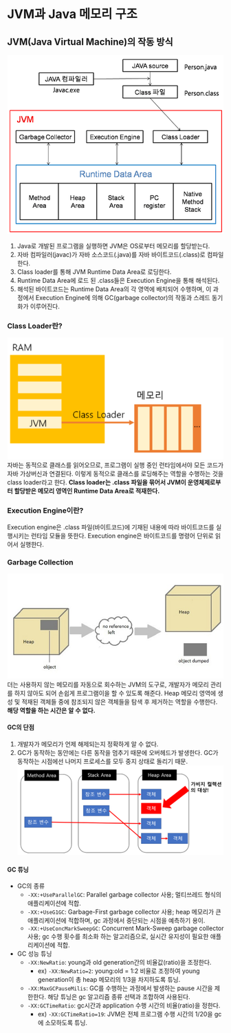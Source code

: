 # JVM과 Java 메모리 구조
## JVM(Java Virtual Machine)의 작동 방식
![JVM](./img/jvm.png)
1. Java로 개발된 프로그램을 실행하면 JVM은 OS로부터 메모리를 할당받는다.
2. 자바 컴파일러(javac)가 자바 소스코드(.java)를 자바 바이트코드(.class)로 컴파일한다.
3. Class loader를 통해 JVM Runtime Data Area로 로딩한다.
4. Runtime Data Area에 로드 된 .class들은 Execution Engine을 통해 해석된다.
5. 해석된 바이트코드는 Runtime Data Area의 각 영역에 배치되어 수행하며, 이 과정에서 Execution Engine에 의해 GC(garbage collector)의 작동과 스레드 동기화가 이루어진다.
### Class Loader란?
![class loader](./img/jvm_class_loader.png)
자바는 동적으로 클래스를 읽어오므로, 프로그램이 실행 중인 런타임에서야 모든 코드가 자바 가상버신과 연결된다. 이렇게 동적으로 클래스를 로딩해주는 역할을 수행하는 것을 class loader라고 한다. **Class loader는 .class 파일을 묶어서 JVM이 운영체제로부터 할당받은 메모리 영역인 Runtime Data Area로 적재한다.**
### Execution Engine이란?
Execution engine은 .class 파일(바이트코드)에 기재된 내용에 따라 바이트코드를 실행시키는 런타임 모듈을 뜻한다. Execution engine은 바이트코드를 명령어 단위로 읽어서 실행한다.
### Garbage Collection
![garbage collection](./img/garbage_collection.jpg)
더는 사용하지 않는 메모리를 자동으로 회수하는 JVM의 도구로, 개발자가 메모리 관리를 하지 않아도 되어 손쉽게 프로그램이을 할 수 있도록 해준다. Heap 메모리 영역에 생성 및 적재된 객체들 중에 참조되지 않은 객체들을 탐색 후 제거하는 역할을 수행한다. **해당 역할을 하는 시간은 알 수 없다.**
#### GC의 단점
1. 개발자가 메모리가 언제 해제되는지 정확하게 알 수 없다.
2. GC가 동작하는 동안에는 다른 동작을 멈추기 때문에 오버헤드가 발생한다. GC가 동작하는 시점에선 나머지 프로세스를 모두 중지 상태로 돌리기 때문.
![garbage collection 2](./img/garbage_collection_2.png)
#### GC 튜닝
- GC의 종류
  - `-XX:+UseParallelGC`: Parallel garbage collector 사용; 멀티쓰레드 형식의 애플리케이션에 적합.
  - `-XX:+UseG1GC`: Garbage-First garbage collector 사용; heap 메모리가 큰 애플리케이션에 적합하며, gc 과정에서 중단되는 시점을 예측하기 용이.
  - `-XX:+UseConcMarkSweepGC`: Concurrent Mark-Sweep garbage collector 사용; gc 수행 횟수를 최소화 하는 알고리즘으로, 실시간 유지성이 필요한 애플리케이션에 적합.
- GC 성능 튜닝
  - `-XX:NewRatio`: young과 old generation간의 비율값(ratio)을 조정한다.
    - ex) `-XX:NewRatio=2`: young:old = 1:2 비율로 조정하여 young generation이 총 heap 메모리의 1/3을 차지하도록 튜닝.
  - `-XX:MaxGCPauseMilis`: GC를 수행하는 과정에서 발생하는 pause 시간을 제한한다. 해당 튜닝은 gc 알고리즘 종류 선택과 조합하여 사용된다.
  - `-XX:GCTimeRatio`: gc시간과 application 수행 시간의 비율(ratio)을 정한다.
    - ex) `-XX:GCTimeRatio=19`: JVM은 전체 프로그램 수행 시간의 1/20을 gc에 소모하도록 튜닝.